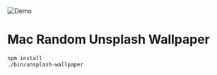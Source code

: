 ![Demo](./art/demo.gif)

# Mac Random Unsplash Wallpaper

```
npm install
./bin/unsplash-wallpaper
```